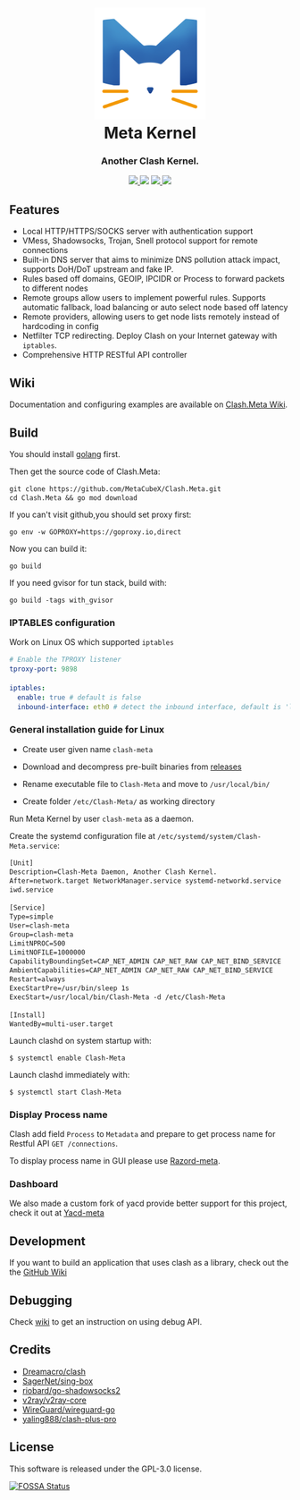 <h1 align="center">
  <img src="Meta.png" alt="Meta Kennel" width="200">
  <br>Meta Kernel<br>
</h1>

<h3 align="center">Another Clash Kernel.</h3>

<p align="center">
  <a href="https://goreportcard.com/report/github.com/Clash-Mini/Clash.Meta">
    <img src="https://goreportcard.com/badge/github.com/Clash-Mini/Clash.Meta?style=flat-square">
  </a>
  <img src="https://img.shields.io/github/go-mod/go-version/Dreamacro/clash?style=flat-square">
  <a href="https://github.com/Clash-Mini/Clash.Meta/releases">
    <img src="https://img.shields.io/github/release/Clash-Mini/Clash.Meta/all.svg?style=flat-square">
  </a>
  <a href="https://github.com/Clash-Mini/Clash.Meta">
    <img src="https://img.shields.io/badge/release-Meta-00b4f0?style=flat-square">
  </a>
</p>

## Features

- Local HTTP/HTTPS/SOCKS server with authentication support
- VMess, Shadowsocks, Trojan, Snell protocol support for remote connections
- Built-in DNS server that aims to minimize DNS pollution attack impact, supports DoH/DoT upstream and fake IP.
- Rules based off domains, GEOIP, IPCIDR or Process to forward packets to different nodes
- Remote groups allow users to implement powerful rules. Supports automatic fallback, load balancing or auto select node based off latency
- Remote providers, allowing users to get node lists remotely instead of hardcoding in config
- Netfilter TCP redirecting. Deploy Clash on your Internet gateway with `iptables`.
- Comprehensive HTTP RESTful API controller

## Wiki

Documentation and configuring examples are available on [Clash.Meta Wiki](https://clash-meta.wiki).

## Build

You should install [golang](https://go.dev) first.

Then get the source code of Clash.Meta:

```shell
git clone https://github.com/MetaCubeX/Clash.Meta.git
cd Clash.Meta && go mod download
```

If you can't visit github,you should set proxy first:

```shell
go env -w GOPROXY=https://goproxy.io,direct
```

Now you can build it:

```shell
go build
```

If you need gvisor for tun stack, build with:

```shell
go build -tags with_gvisor
```

<!-- ## Advanced usage of this fork -->

<!-- ### DNS configuration

Support `geosite` with `fallback-filter`.

Restore `Redir remote resolution`.

Support resolve ip with a `Proxy Tunnel`.

```yaml
proxy-groups:
  - name: DNS
    type: url-test
    use:
      - HK
    url: http://cp.cloudflare.com
    interval: 180
    lazy: true
```

```yaml
dns:
  enable: true
  use-hosts: true
  ipv6: false
  enhanced-mode: redir-host
  fake-ip-range: 198.18.0.1/16
  listen: 127.0.0.1:6868
  default-nameserver:
    - 119.29.29.29
    - 114.114.114.114
  nameserver:
    - https://doh.pub/dns-query
    - tls://223.5.5.5:853
  fallback:
    - "https://1.0.0.1/dns-query#DNS" # append the proxy adapter name or group name to the end of DNS URL with '#' prefix.
    - "tls://8.8.4.4:853#DNS"
  fallback-filter:
    geoip: false
    geosite:
      - gfw # `geosite` filter only use fallback server to resolve ip, prevent DNS leaks to unsafe DNS providers.
    domain:
      - +.example.com
    ipcidr:
      - 0.0.0.0/32
```

### TUN configuration

Supports macOS, Linux and Windows.

Built-in [Wintun](https://www.wintun.net) driver.

```yaml
# Enable the TUN listener
tun:
  enable: true
  stack: system #   system/gvisor
  dns-hijack:
    - 0.0.0.0:53 # additional dns server listen on TUN
  auto-route: true # auto set global route
```

### Rules configuration

- Support rule `GEOSITE`.
- Support rule-providers `RULE-SET`.
- Support `multiport` condition for rule `SRC-PORT` and `DST-PORT`.
- Support `network` condition for all rules.
- Support source IPCIDR condition for all rules, just append to the end.
- The `GEOSITE` databases via https://github.com/Loyalsoldier/v2ray-rules-dat.

```yaml
rules:
  # network(tcp/udp) condition for all rules
  - DOMAIN-SUFFIX,bilibili.com,DIRECT,tcp
  - DOMAIN-SUFFIX,bilibili.com,REJECT,udp

  # multiport condition for rules SRC-PORT and DST-PORT
  - DST-PORT,123/136/137-139,DIRECT,udp

  # rule GEOSITE
  - GEOSITE,category-ads-all,REJECT
  - GEOSITE,icloud@cn,DIRECT
  - GEOSITE,apple@cn,DIRECT
  - GEOSITE,apple-cn,DIRECT
  - GEOSITE,microsoft@cn,DIRECT
  - GEOSITE,facebook,PROXY
  - GEOSITE,youtube,PROXY
  - GEOSITE,geolocation-cn,DIRECT
  - GEOSITE,geolocation-!cn,PROXY

  # source IPCIDR condition for all rules in gateway proxy
  #- GEOSITE,geolocation-!cn,REJECT,192.168.1.88/32,192.168.1.99/32

  - GEOIP,telegram,PROXY,no-resolve
  - GEOIP,private,DIRECT,no-resolve
  - GEOIP,cn,DIRECT

  - MATCH,PROXY
```

### Proxies configuration

Active health detection `urltest / fallback` (based on tcp handshake, multiple failures within a limited time will actively trigger health detection to use the node)

Support `Policy Group Filter`

```yaml
proxy-groups:
  - name: 🚀 HK Group
    type: select
    use:
      - ALL
    filter: "HK"

  - name: 🚀 US Group
    type: select
    use:
      - ALL
    filter: "US"

proxy-providers:
  ALL:
    type: http
    url: "xxxxx"
    interval: 3600
    path: "xxxxx"
    health-check:
      enable: true
      interval: 600
      url: http://www.gstatic.com/generate_204
```

Support outbound transport protocol `VLESS`.

The XTLS support (TCP/UDP) transport by the XRAY-CORE.

```yaml
proxies:
  - name: "vless"
    type: vless
    server: server
    port: 443
    uuid: uuid
    servername: example.com # AKA SNI
    # flow: xtls-rprx-direct # xtls-rprx-origin  # enable XTLS
    # skip-cert-verify: true

  - name: "vless-ws"
    type: vless
    server: server
    port: 443
    uuid: uuid
    tls: true
    udp: true
    network: ws
    servername: example.com # priority over wss host
    # skip-cert-verify: true
    ws-opts:
      path: /path
      headers: { Host: example.com, Edge: "12a00c4.fm.huawei.com:82897" }

  - name: "vless-grpc"
    type: vless
    server: server
    port: 443
    uuid: uuid
    tls: true
    udp: true
    network: grpc
    servername: example.com # priority over wss host
    # skip-cert-verify: true
    grpc-opts:
      grpc-service-name: grpcname
```

Support outbound transport protocol `Wireguard`

```yaml
proxies:
  - name: "wg"
    type: wireguard
    server: 162.159.192.1
    port: 2480
    ip: 172.16.0.2
    ipv6: fd01:5ca1:ab1e:80fa:ab85:6eea:213f:f4a5
    private-key: eCtXsJZ27+4PbhDkHnB923tkUn2Gj59wZw5wFA75MnU=
    public-key: Cr8hWlKvtDt7nrvf+f0brNQQzabAqrjfBvas9pmowjo=
    udp: true
```

Support outbound transport protocol `Tuic`

```yaml
proxies:
  - name: "tuic"
    server: www.example.com
    port: 10443
    type: tuic
    token: TOKEN
    # ip: 127.0.0.1 # for overwriting the DNS lookup result of the server address set in option 'server'
    # heartbeat-interval: 10000
    # alpn: [h3]
    # disable-sni: true
    reduce-rtt: true
    # request-timeout: 8000
    udp-relay-mode: native # Available: "native", "quic". Default: "native"
    # congestion-controller: bbr # Available: "cubic", "new_reno", "bbr". Default: "cubic"
    # max-udp-relay-packet-size: 1500
    # fast-open: true
    # skip-cert-verify: true
``` -->

### IPTABLES configuration

Work on Linux OS which supported `iptables`

```yaml
# Enable the TPROXY listener
tproxy-port: 9898

iptables:
  enable: true # default is false
  inbound-interface: eth0 # detect the inbound interface, default is 'lo'
```

### General installation guide for Linux

- Create user given name `clash-meta`

- Download and decompress pre-built binaries from [releases](https://github.com/MetaCubeX/Clash.Meta/releases)

- Rename executable file to `Clash-Meta` and move to `/usr/local/bin/`

- Create folder `/etc/Clash-Meta/` as working directory

Run Meta Kernel by user `clash-meta` as a daemon.

Create the systemd configuration file at `/etc/systemd/system/Clash-Meta.service`:

```
[Unit]
Description=Clash-Meta Daemon, Another Clash Kernel.
After=network.target NetworkManager.service systemd-networkd.service iwd.service

[Service]
Type=simple
User=clash-meta
Group=clash-meta
LimitNPROC=500
LimitNOFILE=1000000
CapabilityBoundingSet=CAP_NET_ADMIN CAP_NET_RAW CAP_NET_BIND_SERVICE
AmbientCapabilities=CAP_NET_ADMIN CAP_NET_RAW CAP_NET_BIND_SERVICE
Restart=always
ExecStartPre=/usr/bin/sleep 1s
ExecStart=/usr/local/bin/Clash-Meta -d /etc/Clash-Meta

[Install]
WantedBy=multi-user.target
```

Launch clashd on system startup with:

```shell
$ systemctl enable Clash-Meta
```

Launch clashd immediately with:

```shell
$ systemctl start Clash-Meta
```

### Display Process name

Clash add field `Process` to `Metadata` and prepare to get process name for Restful API `GET /connections`.

To display process name in GUI please use [Razord-meta](https://github.com/MetaCubeX/Razord-meta).

### Dashboard

We also made a custom fork of yacd provide better support for this project, check it out at [Yacd-meta](https://github.com/MetaCubeX/Yacd-meta)

## Development

If you want to build an application that uses clash as a library, check out the
the [GitHub Wiki](https://github.com/Dreamacro/clash/wiki/use-clash-as-a-library)

## Debugging
Check [wiki](https://github.com/MetaCubeX/Clash.Meta/wiki/How-to-use-debug-api) to get an instruction on using debug API.


## Credits

- [Dreamacro/clash](https://github.com/Dreamacro/clash)
- [SagerNet/sing-box](https://github.com/SagerNet/sing-box)
- [riobard/go-shadowsocks2](https://github.com/riobard/go-shadowsocks2)
- [v2ray/v2ray-core](https://github.com/v2ray/v2ray-core)
- [WireGuard/wireguard-go](https://github.com/WireGuard/wireguard-go)
- [yaling888/clash-plus-pro](https://github.com/yaling888/clash)

## License

This software is released under the GPL-3.0 license.

[![FOSSA Status](https://app.fossa.io/api/projects/git%2Bgithub.com%2FDreamacro%2Fclash.svg?type=large)](https://app.fossa.io/projects/git%2Bgithub.com%2FDreamacro%2Fclash?ref=badge_large)
